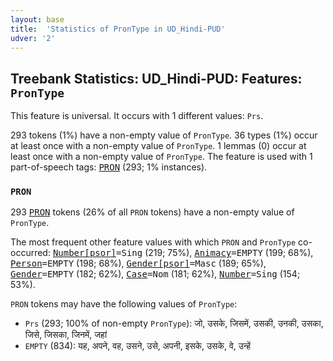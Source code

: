 ```yaml
---
layout: base
title:  'Statistics of PronType in UD_Hindi-PUD'
udver: '2'
---
```


## Treebank Statistics: UD_Hindi-PUD: Features: `PronType`

This feature is universal.
It occurs with 1 different values: `Prs`.

293 tokens (1%) have a non-empty value of `PronType`.
36 types (1%) occur at least once with a non-empty value of `PronType`.
1 lemmas (0) occur at least once with a non-empty value of `PronType`.
The feature is used with 1 part-of-speech tags: <tt><a href="hi_pud-pos-PRON.html">PRON</a></tt> (293; 1% instances).

### `PRON`

293 <tt><a href="hi_pud-pos-PRON.html">PRON</a></tt> tokens (26% of all `PRON` tokens) have a non-empty value of `PronType`.

The most frequent other feature values with which `PRON` and `PronType` co-occurred: <tt><a href="hi_pud-feat-Number-psor.html">Number[psor]</a></tt><tt>=Sing</tt> (219; 75%), <tt><a href="hi_pud-feat-Animacy.html">Animacy</a></tt><tt>=EMPTY</tt> (199; 68%), <tt><a href="hi_pud-feat-Person.html">Person</a></tt><tt>=EMPTY</tt> (198; 68%), <tt><a href="hi_pud-feat-Gender-psor.html">Gender[psor]</a></tt><tt>=Masc</tt> (189; 65%), <tt><a href="hi_pud-feat-Gender.html">Gender</a></tt><tt>=EMPTY</tt> (182; 62%), <tt><a href="hi_pud-feat-Case.html">Case</a></tt><tt>=Nom</tt> (181; 62%), <tt><a href="hi_pud-feat-Number.html">Number</a></tt><tt>=Sing</tt> (154; 53%).

`PRON` tokens may have the following values of `PronType`:

* `Prs` (293; 100% of non-empty `PronType`): जो, उसके, जिसमें, उसकी, उनकी, उसका, जिसे, जिसका, जिनमें, जहां
* `EMPTY` (834): यह, अपने, वह, उसने, उसे, अपनी, इसके, उसके, वे, उन्हें


